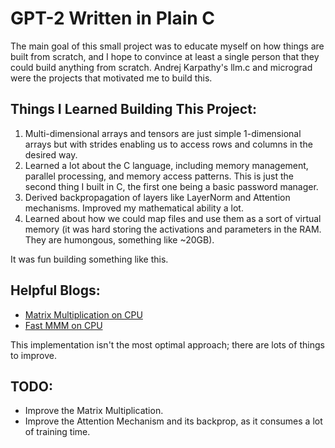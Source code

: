 # GPT-2 Written in Plain C

The main goal of this small project was to educate myself on how things are built from scratch, and I hope to convince at least a single person that they could build anything from scratch. Andrej Karpathy's llm.c and micrograd were the projects that motivated me to build this.

## Things I Learned Building This Project:

1. Multi-dimensional arrays and tensors are just simple 1-dimensional arrays but with strides enabling us to access rows and columns in the desired way.
2. Learned a lot about the C language, including memory management, parallel processing, and memory access patterns. This is just the second thing I built in C, the first one being a basic password manager.
3. Derived backpropagation of layers like LayerNorm and Attention mechanisms. Improved my mathematical ability a lot.
4. Learned about how we could map files and use them as a sort of virtual memory (it was hard storing the activations and parameters in the RAM. They are humongous, something like ~20GB).

It was fun building something like this.

## Helpful Blogs:
- [Matrix Multiplication on CPU](https://marek.ai/matrix-multiplication-on-cpu.html)
- [Fast MMM on CPU](https://siboehm.com/articles/22/Fast-MMM-on-CPU)

This implementation isn't the most optimal approach; there are lots of things to improve.

## TODO:
- Improve the Matrix Multiplication.
- Improve the Attention Mechanism and its backprop, as it consumes a lot of training time.
